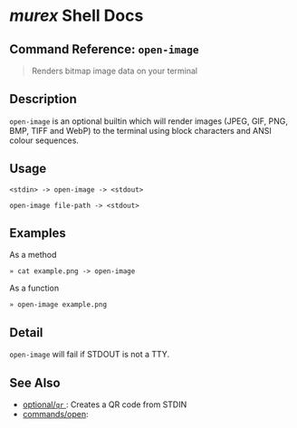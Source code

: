 # _murex_ Shell Docs

## Command Reference: `open-image` 

> Renders bitmap image data on your terminal

## Description

`open-image` is an optional builtin which will render images (JPEG, GIF,
PNG, BMP, TIFF and WebP) to the terminal using block characters and ANSI
colour sequences.

## Usage

    <stdin> -> open-image -> <stdout>
    
    open-image file-path -> <stdout>

## Examples

As a method

    » cat example.png -> open-image
    
As a function

    » open-image example.png

## Detail

`open-image` will fail if STDOUT is not a TTY.

## See Also

* [optional/`qr` ](../optional/qr.md):
  Creates a QR code from STDIN
* [commands/open](../commands/open.md):
  